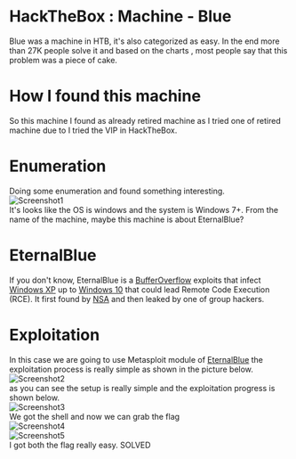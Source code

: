 # HackTheBox : Machine - Blue
Blue was a machine in HTB, it's also categorized as easy. In the end more than 27K people solve it and based on the charts , most people say that this problem was a piece of cake.
# How I found this machine
So this machine I found as already retired machine as I tried one of retired machine due to I tried the VIP in HackTheBox.
# Enumeration
Doing some enumeration and found something interesting.\
![Screenshot1](https://i.imgur.com/dB3sd4f.png)\
It's looks like the OS is windows and the system is Windows 7+. From the name of the machine, maybe this machine is about EternalBlue?
# EternalBlue
If you don't know, EternalBlue is a [BufferOverflow](https://en.wikipedia.org/wiki/Buffer_overflow) exploits that infect [Windows XP](https://en.wikipedia.org/wiki/Windows_XP) up to [Windows 10](https://en.wikipedia.org/wiki/Windows_10) that could lead Remote Code Execution (RCE). It first found by [NSA](https://en.wikipedia.org/wiki/National_Security_Agency) and then leaked by one of group hackers.
# Exploitation
In this case we are going to use Metasploit module of [EternalBlue](https://www.rapid7.com/db/modules/exploit/windows/smb/ms17_010_eternalblue/) the exploitation process is really simple as shown in the picture below.\
![Screenshot2](https://i.imgur.com/kCkz0e9.png)\
as you can see the setup is really simple and the exploitation progress is shown below.\
![Screenshot3](https://i.imgur.com/6MIA05P.png)\
We got the shell and now we can grab the flag\
![Screenshot4](https://i.imgur.com/g7jnOQV.png)\
![Screenshot5](https://i.imgur.com/z6tNbBe.png)\
I got both the flag really easy. SOLVED

